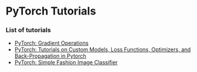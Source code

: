 # PyTorch Tutorials

### List of tutorials 
* [PyTorch: Gradient Operations](./PyTorch_Gradient_Operations.ipynb)
* [PyTorch: Tutorials on Custom Models, Loss Functions, Optimizers, and Back-Propagation in Pytorch](./PyTorch_Convolution_Neural_Networks.ipynb)
* [PyTorch: Simple Fashion Image Classifier](./PyTorch_Fashion_Classifier.ipynb)

